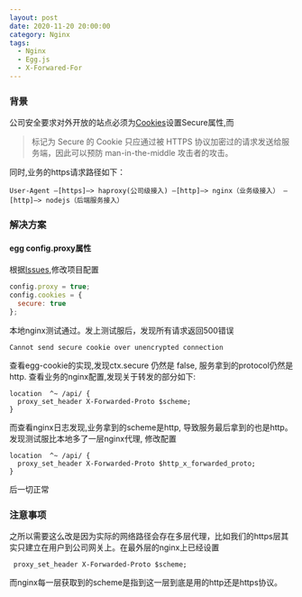 ```yaml
---
layout: post
date: 2020-11-20 20:00:00
category: Nginx
tags:
  - Nginx
  - Egg.js
  - X-Forwared-For
---
```


### 背景
公司安全要求对外开放的站点必须为[Cookies](https://developer.mozilla.org/zh-CN/docs/Web/HTTP/Cookies)设置Secure属性,而
  > 标记为 Secure 的 Cookie 只应通过被 HTTPS 协议加密过的请求发送给服务端，因此可以预防 man-in-the-middle 攻击者的攻击。

同时,业务的https请求路径如下：
```
User-Agent —[https]—> haproxy(公司级接入) —[http]—> nginx（业务级接入） —[http]—> nodejs（后端服务接入）
```
### 解决方案
#### egg config.proxy属性
根据[Issues](https://github.com/eggjs/egg/issues/2721),修改项目配置
``` js
config.proxy = true;
config.cookies = {
  secure: true
};
```
本地nginx测试通过。发上测试服后，发现所有请求返回500错误
```
Cannot send secure cookie over unencrypted connection
```
查看egg-cookie的实现,发现ctx.secure 仍然是 false, 服务拿到的protocol仍然是http.
查看业务的nginx配置,发现关于转发的部分如下:
```
location  ^~ /api/ {
  proxy_set_header X-Forwarded-Proto $scheme;
}
```
而查看nginx日志发现,业务拿到的scheme是http, 导致服务最后拿到的也是http。
发现测试服比本地多了一层nginx代理, 修改配置
```
location  ^~ /api/ {
  proxy_set_header X-Forwarded-Proto $http_x_forwarded_proto;
}
```
后一切正常

### 注意事项
之所以需要这么改是因为实际的网络路径会存在多层代理，比如我们的https层其实只建立在用户到公司网关上。在最外层的nginx上已经设置
```
 proxy_set_header X-Forwarded-Proto $scheme;
```
而nginx每一层获取到的scheme是指到这一层到底是用的http还是https协议。